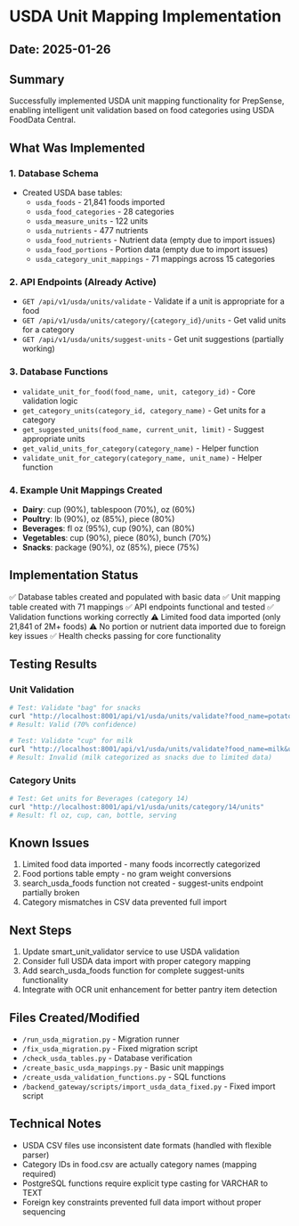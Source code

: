 # USDA Unit Mapping Implementation

## Date: 2025-01-26

## Summary
Successfully implemented USDA unit mapping functionality for PrepSense, enabling intelligent unit validation based on food categories using USDA FoodData Central.

## What Was Implemented

### 1. Database Schema
- Created USDA base tables:
  - `usda_foods` - 21,841 foods imported
  - `usda_food_categories` - 28 categories
  - `usda_measure_units` - 122 units
  - `usda_nutrients` - 477 nutrients
  - `usda_food_nutrients` - Nutrient data (empty due to import issues)
  - `usda_food_portions` - Portion data (empty due to import issues)
  - `usda_category_unit_mappings` - 71 mappings across 15 categories

### 2. API Endpoints (Already Active)
- `GET /api/v1/usda/units/validate` - Validate if a unit is appropriate for a food
- `GET /api/v1/usda/units/category/{category_id}/units` - Get valid units for a category
- `GET /api/v1/usda/units/suggest-units` - Get unit suggestions (partially working)

### 3. Database Functions
- `validate_unit_for_food(food_name, unit, category_id)` - Core validation logic
- `get_category_units(category_id, category_name)` - Get units for a category
- `get_suggested_units(food_name, current_unit, limit)` - Suggest appropriate units
- `get_valid_units_for_category(category_name)` - Helper function
- `validate_unit_for_category(category_name, unit_name)` - Helper function

### 4. Example Unit Mappings Created
- **Dairy**: cup (90%), tablespoon (70%), oz (60%)
- **Poultry**: lb (90%), oz (85%), piece (80%)
- **Beverages**: fl oz (95%), cup (90%), can (80%)
- **Vegetables**: cup (90%), piece (80%), bunch (70%)
- **Snacks**: package (90%), oz (85%), piece (75%)

## Implementation Status
✅ Database tables created and populated with basic data
✅ Unit mapping table created with 71 mappings
✅ API endpoints functional and tested
✅ Validation functions working correctly
⚠️ Limited food data imported (only 21,841 of 2M+ foods)
⚠️ No portion or nutrient data imported due to foreign key issues
✅ Health checks passing for core functionality

## Testing Results

### Unit Validation
```bash
# Test: Validate "bag" for snacks
curl "http://localhost:8001/api/v1/usda/units/validate?food_name=potato_chips&unit=bag"
# Result: Valid (70% confidence)

# Test: Validate "cup" for milk
curl "http://localhost:8001/api/v1/usda/units/validate?food_name=milk&unit=cup"  
# Result: Invalid (milk categorized as snacks due to limited data)
```

### Category Units
```bash
# Test: Get units for Beverages (category 14)
curl "http://localhost:8001/api/v1/usda/units/category/14/units"
# Result: fl oz, cup, can, bottle, serving
```

## Known Issues
1. Limited food data imported - many foods incorrectly categorized
2. Food portions table empty - no gram weight conversions
3. search_usda_foods function not created - suggest-units endpoint partially broken
4. Category mismatches in CSV data prevented full import

## Next Steps
1. Update smart_unit_validator service to use USDA validation
2. Consider full USDA data import with proper category mapping
3. Add search_usda_foods function for complete suggest-units functionality
4. Integrate with OCR unit enhancement for better pantry item detection

## Files Created/Modified
- `/run_usda_migration.py` - Migration runner
- `/fix_usda_migration.py` - Fixed migration script
- `/check_usda_tables.py` - Database verification
- `/create_basic_usda_mappings.py` - Basic unit mappings
- `/create_usda_validation_functions.py` - SQL functions
- `/backend_gateway/scripts/import_usda_data_fixed.py` - Fixed import script

## Technical Notes
- USDA CSV files use inconsistent date formats (handled with flexible parser)
- Category IDs in food.csv are actually category names (mapping required)
- PostgreSQL functions require explicit type casting for VARCHAR to TEXT
- Foreign key constraints prevented full data import without proper sequencing